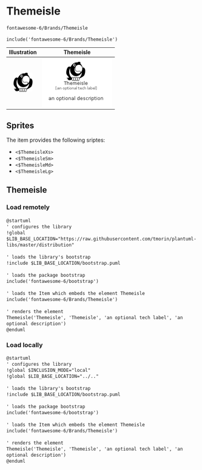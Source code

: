# Themeisle


```text
fontawesome-6/Brands/Themeisle
```

```text
include('fontawesome-6/Brands/Themeisle')
```



| Illustration | Themeisle |
| :---: | :---: |
| ![illustration for Illustration](../../fontawesome-6/Brands/Themeisle.png) | ![illustration for Themeisle](../../fontawesome-6/Brands/Themeisle.Local.png) |



## Sprites
The item provides the following sriptes:

- `<$ThemeisleXs>`
- `<$ThemeisleSm>`
- `<$ThemeisleMd>`
- `<$ThemeisleLg>`





## Themeisle

### Load remotely
```plantuml
@startuml
' configures the library
!global $LIB_BASE_LOCATION="https://raw.githubusercontent.com/tmorin/plantuml-libs/master/distribution"

' loads the library's bootstrap
!include $LIB_BASE_LOCATION/bootstrap.puml

' loads the package bootstrap
include('fontawesome-6/bootstrap')

' loads the Item which embeds the element Themeisle
include('fontawesome-6/Brands/Themeisle')

' renders the element
Themeisle('Themeisle', 'Themeisle', 'an optional tech label', 'an optional description')
@enduml
```

### Load locally
```plantuml
@startuml
' configures the library
!global $INCLUSION_MODE="local"
!global $LIB_BASE_LOCATION="../.."

' loads the library's bootstrap
!include $LIB_BASE_LOCATION/bootstrap.puml

' loads the package bootstrap
include('fontawesome-6/bootstrap')

' loads the Item which embeds the element Themeisle
include('fontawesome-6/Brands/Themeisle')

' renders the element
Themeisle('Themeisle', 'Themeisle', 'an optional tech label', 'an optional description')
@enduml
```


